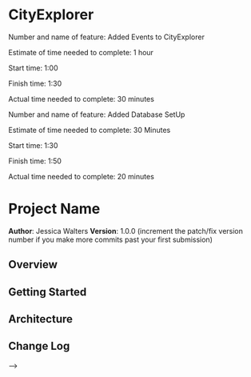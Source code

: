# CityExplorer

Number and name of feature: Added Events to CityExplorer

Estimate of time needed to complete: 1 hour

Start time: 1:00

Finish time: 1:30

Actual time needed to complete: 30 minutes



Number and name of feature: Added Database SetUp

Estimate of time needed to complete: 30 Minutes

Start time: 1:30

Finish time: 1:50

Actual time needed to complete: 20 minutes

# Project Name

**Author**: Jessica Walters
**Version**: 1.0.0 (increment the patch/fix version number if you make more commits past your first submission)

## Overview
<!-- Provide a high level overview of what this application is and why you are building it, beyond the fact that it's an assignment for this class. (i.e. What's your problem domain?) -->

## Getting Started
<!-- What are the steps that a user must take in order to build this app on their own machine and get it running? -->

## Architecture
<!-- Provide a detailed description of the application design. What technologies (languages, libraries, etc) you're using, and any other relevant design information. -->

## Change Log
<!-- Use this area to document the iterative changes made to your application as each feature is successfully implemented. Use time stamps. Here's an examples:

01-01-2001 4:59pm - Application now has a fully-functional express server, with a GET route for the location resource.

## Credits and Collaborations
<!-- Give credit (and a link) to other people or resources that helped you build this application. -->
-->